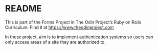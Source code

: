 # README

This is part of the Forms Project in The Odin Project’s Ruby on Rails Curriculum. Find it at https://www.theodinproject.com

In these project, aim is to implement authentication systems so users can only access areas of a site they are authorized to.



